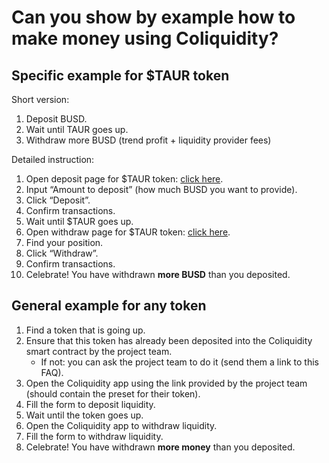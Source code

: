 # Can you show by example how to make money using Coliquidity?

## Specific example for $TAUR token

Short version:

1. Deposit BUSD.
2. Wait until TAUR goes up.
3. Withdraw more BUSD (trend profit + liquidity provider fees)

Detailed instruction:

1. Open deposit page for $TAUR token: [click here](https://www.coliquidity.com/deposit?preset=MarnotaurMainnet).
2. Input “Amount to deposit” (how much BUSD you want to provide).
3. Click “Deposit”.
4. Confirm transactions.
5. Wait until $TAUR goes up.
6. Open withdraw page for $TAUR token: [click here](https://www.coliquidity.com/withdraw?preset=MarnotaurMainnet).
7. Find your position.
8. Click “Withdraw”.
9. Confirm transactions.
10. Celebrate! You have withdrawn **more BUSD** than you deposited.

## General example for any token

1. Find a token that is going up.
2. Ensure that this token has already been deposited into the Coliquidity smart contract by the project team.
   - If not: you can ask the project team to do it (send them a link to this FAQ).
3. Open the Coliquidity app using the link provided by the project team (should contain the preset for their token).
4. Fill the form to deposit liquidity.
5. Wait until the token goes up.
6. Open the Coliquidity app to withdraw liquidity.
7. Fill the form to withdraw liquidity.
8. Celebrate! You have withdrawn **more money** than you deposited.
